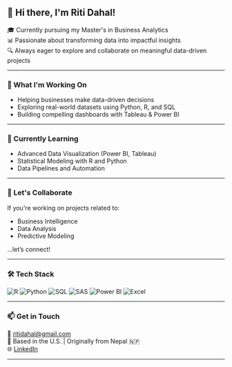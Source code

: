## 👋 Hi there, I'm Riti Dahal!

🎓 Currently pursuing my Master's in Business Analytics  
📊 Passionate about transforming data into impactful insights  
🔍 Always eager to explore and collaborate on meaningful data-driven projects

---

### 💼 What I'm Working On
- Helping businesses make data-driven decisions
- Exploring real-world datasets using Python, R, and SQL
- Building compelling dashboards with Tableau & Power BI

---

### 🌱 Currently Learning
- Advanced Data Visualization (Power BI, Tableau)
- Statistical Modeling with R and Python
- Data Pipelines and Automation

---

### 🤝 Let's Collaborate
If you're working on projects related to:
- Business Intelligence
- Data Analysis
- Predictive Modeling

...let’s connect!

---

### 🛠️ Tech Stack

![R](https://img.shields.io/badge/-R-276DC3?style=for-the-badge&logo=r&logoColor=white)
![Python](https://img.shields.io/badge/-Python-3776AB?style=for-the-badge&logo=python&logoColor=white)
![SQL](https://img.shields.io/badge/-SQL-4479A1?style=for-the-badge&logo=postgresql&logoColor=white)
![SAS](https://img.shields.io/badge/-SAS-blue?style=for-the-badge&logo=sas&logoColor=white)
![Power BI](https://img.shields.io/badge/-Power%20BI-F2C811?style=for-the-badge&logo=powerbi&logoColor=black)
![Excel](https://img.shields.io/badge/-Excel-217346?style=for-the-badge&logo=microsoft-excel&logoColor=white)

---

### 📫 Get in Touch
📧 ritidahal@gmail.com  
📍 Based in the U.S. | Originally from Nepal 🇳🇵  
🌐 [LinkedIn](https://www.linkedin.com/in/riti-dahal-15aa69163/)  

---
